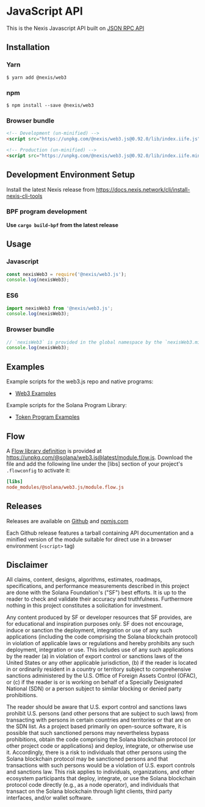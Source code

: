 
# JavaScript API

This is the Nexis Javascript API built on [JSON RPC API](https://docs.nexis.network/apps/javascript-api)

## Installation

### Yarn

```
$ yarn add @nexis/web3
```

### npm

```
$ npm install --save @nexis/web3
```

### Browser bundle

```html
<!-- Development (un-minified) -->
<script src="https://unpkg.com/@nexis/web3.js@0.92.0/lib/index.iife.js"></script>

<!-- Production (un-minified) -->
<script src="https://unpkg.com/@nexis/web3.js@0.92.0/lib/index.iife.min.js"></script>
```

## Development Environment Setup

Install the latest Nexis release from https://docs.nexis.network/cli/install-nexis-cli-tools

### BPF program development

**Use `cargo build-bpf` from the latest release**

## Usage

### Javascript

```js
const nexisWeb3 = require('@nexis/web3.js');
console.log(nexisWeb3);
```

### ES6

```js
import nexisWeb3 from '@nexis/web3.js';
console.log(nexisWeb3);
```

### Browser bundle

```js
// `nexisWeb3` is provided in the global namespace by the `nexisWeb3.min.js` script bundle.
console.log(nexisWeb3);
```
## Examples

Example scripts for the web3.js repo and native programs:

- [Web3 Examples](./examples)

Example scripts for the Solana Program Library:

- [Token Program Examples](https://github.com/solana-labs/solana-program-library/tree/master/token/js/examples)

## Flow

A [Flow library definition](https://flow.org/en/docs/libdefs/) is provided at
https://unpkg.com/@solana/web3.js@latest/module.flow.js.
Download the file and add the following line under the [libs] section of your project's `.flowconfig` to
activate it:

```ini
[libs]
node_modules/@solana/web3.js/module.flow.js
```

## Releases
Releases are available on [Github](https://github.com/Nexis-Network/web3.js/releases)
and [npmjs.com](https://www.npmjs.com/package/@nexis/web3.js)

Each Github release features a tarball containing API documentation and a
minified version of the module suitable for direct use in a browser environment
(`<script>` tag)

## Disclaimer

All claims, content, designs, algorithms, estimates, roadmaps,
specifications, and performance measurements described in this project
are done with the Solana Foundation's ("SF") best efforts. It is up to
the reader to check and validate their accuracy and truthfulness.
Furthermore nothing in this project constitutes a solicitation for
investment.

Any content produced by SF or developer resources that SF provides, are
for educational and inspiration purposes only. SF does not encourage,
induce or sanction the deployment, integration or use of any such
applications (including the code comprising the Solana blockchain
protocol) in violation of applicable laws or regulations and hereby
prohibits any such deployment, integration or use. This includes use of
any such applications by the reader (a) in violation of export control
or sanctions laws of the United States or any other applicable
jurisdiction, (b) if the reader is located in or ordinarily resident in
a country or territory subject to comprehensive sanctions administered
by the U.S. Office of Foreign Assets Control (OFAC), or (c) if the
reader is or is working on behalf of a Specially Designated National
(SDN) or a person subject to similar blocking or denied party
prohibitions.

The reader should be aware that U.S. export control and sanctions laws
prohibit U.S. persons (and other persons that are subject to such laws)
from transacting with persons in certain countries and territories or
that are on the SDN list. As a project based primarily on open-source
software, it is possible that such sanctioned persons may nevertheless
bypass prohibitions, obtain the code comprising the Solana blockchain
protocol (or other project code or applications) and deploy, integrate,
or otherwise use it. Accordingly, there is a risk to individuals that
other persons using the Solana blockchain protocol may be sanctioned
persons and that transactions with such persons would be a violation of
U.S. export controls and sanctions law. This risk applies to
individuals, organizations, and other ecosystem participants that
deploy, integrate, or use the Solana blockchain protocol code directly
(e.g., as a node operator), and individuals that transact on the Solana
blockchain through light clients, third party interfaces, and/or wallet
software.

